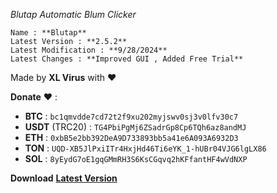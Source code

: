 *Blutap Automatic Blum Clicker*  

```
Name : **Blutap**  
Latest Version : **2.5.2**  
Latest Modification : **9/28/2024**  
Latest Changes : **Improved GUI , Added Free Trial**  
```
  
Made by **XL Virus** with ❤️                                                                                       
  
**Donate** ❤️ :                                                                                                                         
- **BTC** : `bc1qmvdde7cd72t2f9xu202myjswv0sj3v0lfv30c7`
- **USDT** (TRC20) : `TG4PbiPgMj6ZSadrGp8Cp6TQh6az8andMJ`
- **ETH** : `0xbB5e2bb392DeA9D733893bb5a41e6A093A6932D3`
- **TON** : `UQD-XB5JlPxiITr4HxjHd46Ti6eYK_1-hUBr04VJG6lgLX86`
- **SOL** : `8yEydG7oE1gqGMmRH3S6KsCGqvq2hKFfantHF4wVdNXP`


**Download** [**Latest Version**](download.xlvirus.ir/Blutap2.5.2.exe)
